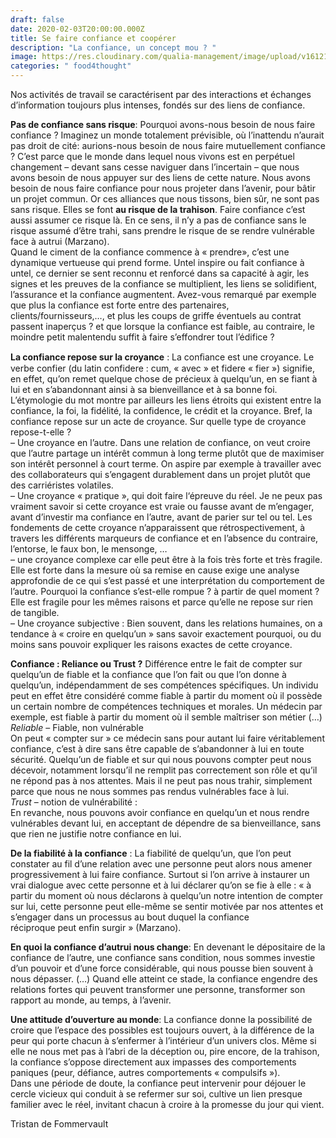 ```yaml
---
draft: false
date: 2020-02-03T20:00:00.000Z
title: Se faire confiance et coopérer
description: "La confiance, un concept mou ? "
image: https://res.cloudinary.com/qualia-management/image/upload/v1612185246/tdf/randy-fath-ymf4_9y9s_a-unsplash_orig_rkp6ti.jpg
categories: " food4thought"
---
```


Nos activités de travail se caractérisent par des interactions et échanges d’information toujours plus intenses, fondés sur des liens de confiance.

**Pas de confiance sans risque**: Pourquoi avons-nous besoin de nous faire confiance ? Imaginez un monde totalement prévisible, où l’inattendu n’aurait pas droit de cité: aurions-nous besoin de nous faire mutuellement confiance ? C’est parce que le monde dans lequel nous vivons est en perpétuel changement – devant sans cesse naviguer dans l’incertain – que nous avons besoin de nous appuyer sur des liens de cette nature. Nous avons besoin de nous faire confiance pour nous projeter dans l’avenir, pour bâtir un projet commun. Or ces alliances que nous tissons, bien sûr, ne sont pas sans risque. Elles se font **au risque de la trahison**. Faire confiance c’est aussi assumer ce risque là. En ce sens, il n’y a pas de confiance sans le risque assumé d’être trahi, sans prendre le risque de se rendre vulnérable face à autrui (Marzano).  
Quand le ciment de la confiance commence à « prendre», c’est une dynamique vertueuse qui prend forme. Untel inspire ou fait confiance à untel, ce dernier se sent reconnu et renforcé dans sa capacité à agir, les signes et les preuves de la confiance se multiplient, les liens se solidifient, l’assurance et la confiance augmentent. Avez-vous remarqué par exemple que plus la confiance est forte entre des partenaires, clients/fournisseurs,…, et plus les coups de griffe éventuels au contrat passent inaperçus ? et que lorsque la confiance est faible, au contraire, le moindre petit malentendu suffit à faire s’effondrer tout l’édifice ?

**La confiance repose sur la croyance** : La conﬁance est une croyance. Le verbe confier (du latin confidere : cum, « avec » et fidere « fier ») signifie, en effet, qu’on remet quelque chose de précieux à quelqu’un, en se fiant à lui et en s’abandonnant ainsi à sa bienveillance et à sa bonne foi. L’étymologie du mot montre par ailleurs les liens étroits qui existent entre la confiance, la foi, la fidélité, la confidence, le crédit et la croyance. Bref, la confiance repose sur un acte de croyance. Sur quelle type de croyance repose-t-elle ?  
– Une croyance en l’autre. Dans une relation de confiance, on veut croire que l’autre partage un intérêt commun à long terme plutôt que de maximiser son intérêt personnel à court terme. On aspire par exemple à travailler avec des collaborateurs qui s’engagent durablement dans un projet plutôt que des carriéristes volatiles.  
– Une croyance « pratique », qui doit faire l‘épreuve du réel. Je ne peux pas vraiment savoir si cette croyance est vraie ou fausse avant de m’engager, avant d’investir ma confiance en l’autre, avant de parier sur tel ou tel. Les fondements de cette croyance n’apparaissent que rétrospectivement, à travers les différents marqueurs de confiance et en l’absence du contraire, l’entorse, le faux bon, le mensonge, …  
– une croyance complexe car elle peut être à la fois très forte et très fragile. Elle est forte dans la mesure où sa remise en cause exige une analyse approfondie de ce qui s’est passé et une interprétation du comportement de l’autre. Pourquoi la confiance s’est-elle rompue ? à partir de quel moment ? Elle est fragile pour les mêmes raisons et parce qu’elle ne repose sur rien de tangible.  
– Une croyance subjective : Bien souvent, dans les relations humaines, on a tendance à « croire en quelqu’un » sans savoir exactement pourquoi, ou du moins sans pouvoir expliquer les raisons exactes de cette croyance.

**Confiance : Reliance ou Trust ?** Différence entre le fait de compter sur quelqu’un de fiable et la confiance que l’on fait ou que l’on donne à quelqu’un, indépendamment de ses compétences spécifiques. Un individu peut en effet être considéré comme fiable à partir du moment où il possède un certain nombre de compétences techniques et morales. Un médecin par exemple, est fiable à partir du moment où il semble maîtriser son métier (…)  
_Reliable_ – Fiable, non vulnérable  
On peut « compter sur » ce médecin sans pour autant lui faire véritablement confiance, c’est à dire sans être capable de s’abandonner à lui en toute sécurité. Quelqu’un de fiable et sur qui nous pouvons compter peut nous décevoir, notamment lorsqu’il ne remplit pas correctement son rôle et qu’il ne répond pas à nos attentes. Mais il ne peut pas nous trahir, simplement parce que nous ne nous sommes pas rendus vulnérables face à lui.  
_Trust_ – notion de vulnérabilité :  
En revanche, nous pouvons avoir confiance en quelqu’un et nous rendre vulnérables devant lui, en acceptant de dépendre de sa bienveillance, sans que rien ne justifie notre confiance en lui.

**De la fiabilité à la confiance** : La fiabilité de quelqu’un, que l’on peut constater au fil d’une relation avec une personne peut alors nous amener progressivement à lui faire confiance. Surtout si l’on arrive à instaurer un vrai dialogue avec cette personne et à lui déclarer qu’on se fie à elle : « à partir du moment où nous déclarons à quelqu’un notre intention de compter sur lui, cette personne peut elle-même se sentir motivée par nos attentes et s’engager dans un processus au bout duquel la confiance  
réciproque peut enfin surgir » (Marzano).

**En quoi la confiance d’autrui nous change**: En devenant le dépositaire de la confiance de l’autre, une confiance sans condition, nous sommes investie d’un pouvoir et d’une force considérable, qui nous pousse bien souvent à nous dépasser. (…) Quand elle atteint ce stade, la confiance engendre des relations fortes qui peuvent transformer une personne, transformer son rapport au monde, au temps, à l’avenir.

**Une attitude d’ouverture au monde**: La confiance donne la possibilité de croire que l’espace des possibles est toujours ouvert, à la différence de la peur qui porte chacun à s’enfermer à l’intérieur d’un univers clos. Même si elle ne nous met pas à l’abri de la déception ou, pire encore, de la trahison, la confiance s’oppose directement aux impasses des comportements paniques (peur, défiance, autres comportements « compulsifs »).  
Dans une période de doute, la confiance peut intervenir pour déjouer le cercle vicieux qui conduit à se refermer sur soi, cultive un lien presque familier avec le réel, invitant chacun à croire à la promesse du jour qui vient.

Tristan de Fommervault

